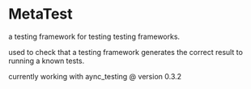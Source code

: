 MetaTest
========

a testing framework for testing testing frameworks.

used to check that a testing framework generates the correct result to running a known tests.

currently working with aync_testing @ version 0.3.2


